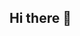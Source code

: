 ## Hi there 👋

<!--
**Mayhem929/Mayhem929** is a ✨ _special_ ✨ repository because its `README.md` (this file) appears on your GitHub profile.

Here are some ideas to get you started:

- 🔭 I’m currently working on ...
- 🌱 I’m currently learning ...
- 👯 I’m looking to collaborate on ...
- 🤔 I’m looking for help with ...
- 💬 Ask me about ...
- 📫 How to reach me: ...
- 😄 Pronouns: ...
- ⚡ Fun fact: ...
--

[![My GitHub stats](https://github-readme-stats.vercel.app/api?username=Mayhem929)](https://github.com/anuraghazra/github-readme-stats)

-->
